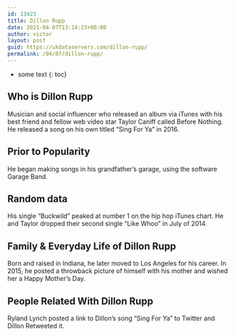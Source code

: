```yaml
---
id: 13423
title: Dillon Rupp
date: 2021-04-07T13:14:23+00:00
author: victor
layout: post
guid: https://ukdataservers.com/dillon-rupp/
permalink: /04/07/dillon-rupp/
---
```


* some text
{: toc}


## Who is Dillon Rupp



Musician and social influencer who released an album via iTunes with his best friend and fellow web video star Taylor Caniff called Before Nothing. He released a song on his own titled &#8220;Sing For Ya&#8221; in 2016. 

                
                
                
## Prior to Popularity



He began making songs in his grandfather&#8217;s garage, using the software Garage Band. 

                
                
                
## Random data



His single &#8220;Buckwild&#8221; peaked at number 1 on the hip hop iTunes chart. He and Taylor dropped their second single &#8220;Like Whoo&#8221; in July of 2014. 

                
                
                
## Family & Everyday Life of Dillon Rupp



Born and raised in Indiana, he later moved to Los Angeles for his career. In 2015, he posted a throwback picture of himself with his mother and wished her a Happy Mother&#8217;s Day. 

                
                
                
## People Related With Dillon Rupp



Ryland Lynch posted a link to Dillon&#8217;s song &#8220;Sing For Ya&#8221; to Twitter and Dillon Retweeted it. 

                
              
            
          
          
          